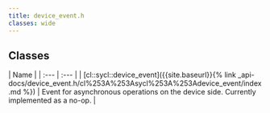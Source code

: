 ```yaml
---
title: device_event.h
classes: wide
---
```

## Classes

  | Name |
| :--- | :--- |
| [cl::sycl::device\_event]({{site.baseurl}}{% link _api-docs/device_event.h/cl%253A%253Asycl%253A%253Adevice_event/index.md %}) | Event for asynchronous operations on the device side. Currently implemented as a no-op. |

